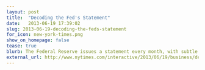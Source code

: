 ```yaml
---
layout: post
title:  "Decoding the Fed's Statement"
date:   2013-06-19 17:39:02
slug: 2013-06-19-decoding-the-feds-statement
for_icon: new-york-times.png
show_on_homepage: false
tease: true
blurb: The Federal Reserve issues a statement every month, with subtle changes in the language. We built a unix diff-esque tool to explore what changed.
external_url: http://www.nytimes.com/interactive/2013/06/19/business/decoding-the-feds-statement.html
---
```


